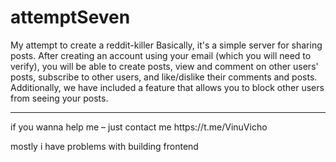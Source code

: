 # attemptSeven
My attempt to create a reddit-killer 
Basically, it's a simple server for sharing posts. 
After creating an account using your email (which you will need to verify), you will be able to create posts, view and comment on other users' posts, subscribe to other users, and like/dislike their comments and posts. Additionally, we have included a feature that allows you to block other users from seeing your posts.
<hr>
if you wanna help me – just contact me https://t.me/VinuVicho

mostly i have problems with building frontend 

